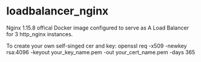 # loadbalancer_nginx
Nginx 1.15.8 offical Docker image configured to serve as A Load Balancer for 3 http_nginx instances.

To create your own self-singed cer and key:
openssl req -x509 -newkey rsa:4096 -keyout your_key_name.pem -out your_cert_name.pem -days 365


